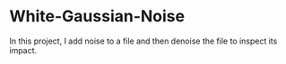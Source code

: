 # White-Gaussian-Noise
In this project, I add noise to a file and then denoise the file to inspect its impact.
